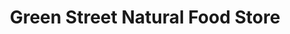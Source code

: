 ---
title: "Green Street Natural Food Store"
url: /melrose/green-street-natural-food-store/
shop: convenience
---